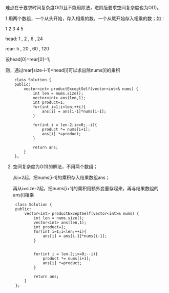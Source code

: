 难点在于要求时间复杂度O(1)且不能用除法，进阶版要求空间复杂度也为O(1)。



1.用两个数组，一个从头开始，存入相乘的数，一个从尾开始存入相乘的数；如：

1  2  3  4  5

head: 1 , 2 , 6 , 24

rear: 5 , 20 , 60 , 120

设head[0]=rear[0]=1;

则，通过rear[size-i-1]*head[i]可以求出除nums[i]的乘积



        class Solution {
        public:
            vector<int> productExceptSelf(vector<int>& nums) {
                int len = nums.size();
                vector<int> ans(len,1);
                int product=1;
                for(int i=1;i<len;++i){
                    ans[i] = ans[i-1]*nums[i-1];
                }

                for(int i = len-2;i>=0;--i){
                    product *= nums[i+1];
                    ans[i] *=product; 
                }

                return ans;
            }
        };





2. 空间复杂度为O(1)的解法，不用两个数组；

   从i=2起，把nums[i-1]的乘积存入结果数组ans；

   再从i=size-2起，把nums[i+1]的乘积用额外变量存起来，再与结果数组的ans[i]相乘



        class Solution {
        public:
            vector<int> productExceptSelf(vector<int>& nums) {
                int len = nums.size();
                vector<int> ans(len,1);
                int product=1;
                for(int i=1;i<len;++i){
                    ans[i] = ans[i-1]*nums[i-1];
                }


                for(int i = len-2;i>=0;--i){
                    product *= nums[i+1];
                    ans[i] *=product; 
                }

                return ans;
            }
        };
